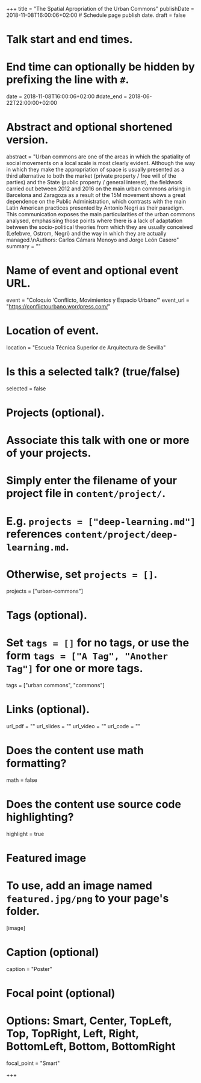 +++
title = "The Spatial Apropriation of the Urban Commons"
publishDate = 2018-11-08T16:00:06+02:00  # Schedule page publish date.
draft = false

# Talk start and end times.
#   End time can optionally be hidden by prefixing the line with `#`.
date = 2018-11-08T16:00:06+02:00
#date_end = 2018-06-22T22:00:00+02:00

# Abstract and optional shortened version.
abstract = "Urban commons are one of the areas in which the spatiality of social movements on a local scale is most clearly evident. Although the way in which they make the appropriation of space is usually presented as a third alternative to both the market (private property / free will of the parties) and the State (public property / general interest), the fieldwork carried out between 2012 and 2016 on the main urban commons arising in Barcelona and Zaragoza as a result of the 15M movement shows a great dependence on the Public Administration, which contrasts with the main Latin American practices presented by Antonio Negri as their paradigm. This communication exposes the main particularities of the urban commons analysed, emphasising those points where there is a lack of adaptation between the socio-political theories from which they are usually conceived (Lefebvre, Ostrom, Negri) and the way in which they are actually managed.\nAuthors: Carlos Cámara Menoyo and Jorge León Casero"
summary = ""

# Name of event and optional event URL.
event = "Coloquio ‘Conflicto, Movimientos y Espacio Urbano’"
event_url = "https://conflictourbano.wordpress.com/"

# Location of event.
location = "Escuela Técnica Superior de Arquitectura de Sevilla"

# Is this a selected talk? (true/false)
selected = false

# Projects (optional).
#   Associate this talk with one or more of your projects.
#   Simply enter the filename of your project file in `content/project/`.
#   E.g. `projects = ["deep-learning.md"]` references `content/project/deep-learning.md`.
#   Otherwise, set `projects = []`.
projects = ["urban-commons"]

# Tags (optional).
#   Set `tags = []` for no tags, or use the form `tags = ["A Tag", "Another Tag"]` for one or more tags.
tags = ["urban commons", "commons"]

# Links (optional).
url_pdf = ""
url_slides = ""
url_video = ""
url_code = ""

# Does the content use math formatting?
math = false

# Does the content use source code highlighting?
highlight = true

# Featured image
# To use, add an image named `featured.jpg/png` to your page's folder.
[image]
  # Caption (optional)
  caption = "Poster"

  # Focal point (optional)
  # Options: Smart, Center, TopLeft, Top, TopRight, Left, Right, BottomLeft, Bottom, BottomRight
  focal_point = "Smart"

+++
